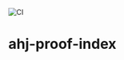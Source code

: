 ![CI](https://github.com/B-Mikhail-V/ahj-proof-index/actions/workflows/web.yml/badge.svg)

# ahj-proof-index
